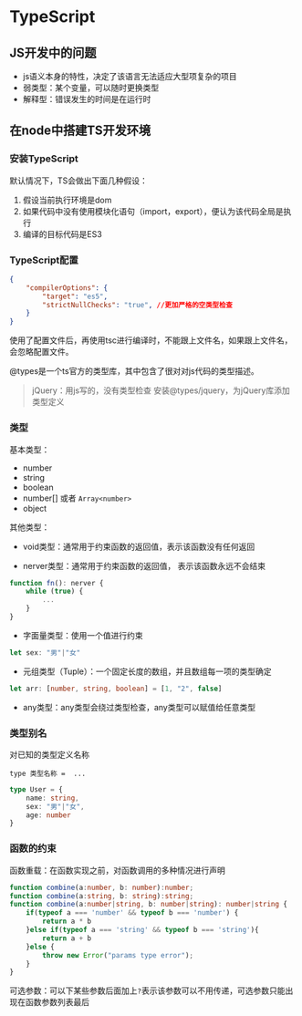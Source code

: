 # TypeScript

## JS开发中的问题

- js语义本身的特性，决定了该语言无法适应大型项复杂的项目
- 弱类型：某个变量，可以随时更换类型
- 解释型：错误发生的时间是在运行时

## 在node中搭建TS开发环境

### 安装TypeScript

默认情况下，TS会做出下面几种假设：

1. 假设当前执行环境是dom
2. 如果代码中没有使用模块化语句（import，export），便认为该代码全局是执行
3. 编译的目标代码是ES3

### TypeScript配置

```json
{
    "compilerOptions": {
        "target": "es5",
        "strictNullChecks": "true", //更加严格的空类型检查
    }
}
```

使用了配置文件后，再使用tsc进行编译时，不能跟上文件名，如果跟上文件名，会忽略配置文件。

@types是一个ts官方的类型库，其中包含了很对对js代码的类型描述。

>jQuery：用js写的，没有类型检查
>安装@types/jquery，为jQuery库添加类型定义

### 类型

基本类型：

- number
- string
- boolean
- number[] 或者 `Array<number>`
- object

其他类型：

- void类型：通常用于约束函数的返回值，表示该函数没有任何返回

- nerver类型：通常用于约束函数的返回值， 表示该函数永远不会结束

```ts
function fn(): nerver {
    while (true) {
        ...
    }
}
```

- 字面量类型：使用一个值进行约束

```ts
let sex: "男"|"女"
```

- 元组类型（Tuple）：一个固定长度的数组，并且数组每一项的类型确定

```ts
let arr: [number, string, boolean] = [1, "2", false]
```

- any类型：any类型会绕过类型检查，any类型可以赋值给任意类型

### 类型别名

对已知的类型定义名称

`type 类型名称 =  ...`

```ts
type User = {
    name: string,
    sex: "男"|"女",
    age: number
}
```

### 函数的约束

函数重载：在函数实现之前，对函数调用的多种情况进行声明

```TypeScript
function combine(a:number, b: number):number;
function combine(a:string, b: string):string;
function combine(a:number|string, b: number|string): number|string {
    if(typeof a === 'number' && typeof b === 'number') {
        return a * b
    }else if(typeof a === 'string' && typeof b === 'string'){
        return a + b
    }else {
        throw new Error("params type error");
    }
}
```

可选参数：可以下某些参数后面加上`?`表示该参数可以不用传递，可选参数只能出现在函数参数列表最后